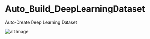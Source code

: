 # Auto_Build_DeepLearningDataset
Auto-Create Deep Learning Dataset 


![alt Image](https://github.com/WaiYanNyeinNaing/Auto_Build_DeepLearningDataset/data.png)
